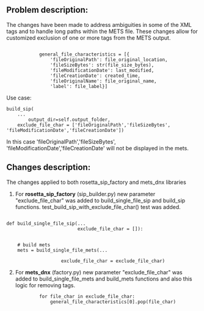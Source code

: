## Problem description:

The changes have been made to address ambiguities in some of the XML tags and to handle long paths within the METS file. These changes allow for customized exclusion of one or more tags from the METS output.
```

            general_file_characteristics = [{
                'fileOriginalPath': file_original_location,
                'fileSizeBytes': str(file_size_bytes),
                'fileModificationDate': last_modified,
                'fileCreationDate': created_time,
                'fileOriginalName': file_original_name,
                'label': file_label}]
```
Use case:
```
build_sip(
	...
        output_dir=self.output_folder, 
	exclude_file_char = ['fileOriginalPath','fileSizeBytes', 'fileModificationDate','fileCreationDate'])
```
In this case 'fileOriginalPath','fileSizeBytes', 'fileModificationDate','fileCreationDate' will not be displayed in the mets.

## Changes description:

The changes applied to both rosetta_sip_factory and mets_dnx libraries 


1. For **rosetta_sip_factory** (sip_builder.py) new parameter "exclude_file_char" was added to build_single_file_sip  and build_sip functions.
test_build_sip_with_exclude_file_char() test was added.


```

def build_single_file_sip(...
                          exclude_file_char = []):


    # build mets
    mets = build_single_file_mets(...
        
        			exclude_file_char = exclude_file_char)

```

2. For **mets_dnx** (factory.py) new parameter "exclude_file_char" was added to build_single_file_mets  and build_mets functions 
and also this logic for removing tags.

```
            for file_char in exclude_file_char:
                general_file_characteristics[0].pop(file_char)
```
